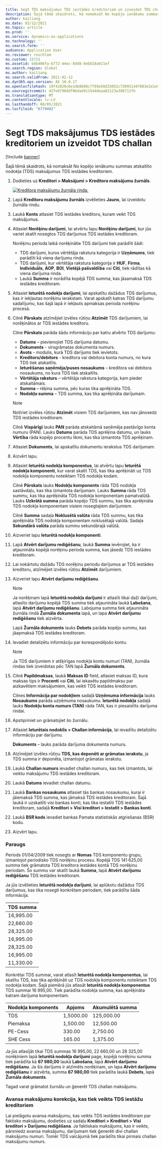 ```yaml
---
title: Segt TDS maksājumus TDS iestādes kreditoriem un izveidot TDS challan
description: Šajā tēmā skaidrots, kā nomaksāt No kopējo ienākumu summas atskaitīto nodokļa (TDS) maksājumus TDS iestādes kreditoriem.
author: kailiang
ms.date: 03/12/2021
ms.topic: article
ms.prod: ''
ms.service: dynamics-ax-applications
ms.technology: ''
ms.search.form: ''
audience: Application User
ms.reviewer: roschlom
ms.custom: 15721
ms.assetid: b4b406fa-b772-44ec-8dd8-8eb818a921ef
ms.search.region: Global
ms.author: kailiang
ms.search.validFrom: 2021-02-12
ms.dyn365.ops.version: AX 10.0.17
ms.openlocfilehash: 19f41020c6e1db8b08c7f69a58d33852c730931447803e2e1e970b1c293b6acd
ms.sourcegitcommit: 42fe9790ddf0bdad911544deaa82123a396712fb
ms.translationtype: MT
ms.contentlocale: lv-LV
ms.lasthandoff: 08/05/2021
ms.locfileid: "6779402"
---
```

# <a name="settle-tds-payments-to-tds-authority-vendors-and-generate-tds-challan"></a>Segt TDS maksājumus TDS iestādes kreditoriem un izveidot TDS challan

[!include [banner](../includes/banner.md)]

Šajā tēmā skaidrots, kā nomaksāt No kopējo ienākumu summas atskaitīto nodokļa (TDS) maksājumus TDS iestādes kreditoriem.

1. Dodieties uz **Kreditori \> Maksājumi \> Kreditora maksājumu žurnāls**.

    [![Kreditora maksājumu žurnāla rinda.](./media/apac-ind-TDS-51.png)](./media/apac-ind-TDS-51.png)

2. Lapā **Kreditoru maksājumu žurnāls** izvēlieties **Jauns**, lai izveidotu žurnāla rindu.
3. Laukā **Konts** atlasiet TDS iestādes kreditoru, kuram veikt TDS maksājumus.
4. Atlasiet **Norēķinu darījumi**, lai atvērtu lapu **Norēķinu darījumi**, kur jūs variet skatīt nosegtos TDS darījumus TDS iestādes kreditoram.

    Norēķinu perioda laikā norēķinātie TDS darījumi tiek parādīti šādi:

    - TDS darījumi, kuros vērtētāja rakstura kategorija ir **Uzņēmums**, tiek parādīti kā viena darījumu rinda.
    - TDS darījumi, kur vērtētāja rakstura kategorija ir **HUF**, **Firma**, **Individuāls**, **AOP**, **BOI**, **Vietējā pašvaldība** vai **Citi**, tiek rādītas kā viena darījuma rinda.
    - Laukā **Summa** ir norādīta kopējā TDS summa, kas jāsamaksā TDS iestādes kreditoram.

5. Atlasiet **Ieturētā nodokļa darījumi**, lai apskatītu dažādus TDS darījumus, kas ir iekļautas norēķinu ierakstam. Varat apskatīt katras TDS darījumu sadalījumu, kas šajā lapā ir iekļauts apmaksas perioda norēķinu procesā.
6. Cilnē **Pārskats** atzīmējiet izvēles rūtiņu **Atzīmēt** TDS darījumiem, lai norēķinātos ar TDS iestādes kreditoru.

    Cilne **Pārskats** parāda šādu informāciju par katru atvērto TDS darījumu:

    - **Datums** – pievienojiet TDS darījuma datumu.
    - **Dokuments** - virsgrāmatas dokumenta numurs.
    - **Avots** - modulis, kurā TDS darījums tiek ievietots.
    - **Kreditors/debitors** - kreditora vai debitora konta numurs, no kura TDS tiek atskaitīts.
    - **Ieturēšanas saņēmēja/puses nosaukums** – kreditora vai debitora nosaukums, no kura TDS tiek atskaitīts.
    - **Vērtētāja raksturs** – vērtētāja rakstura kategorija, kam pieder atskaitāmais.
    - **Summa** – rēķina summa, pēc kuras tika aprēķināta TDS.
    - **Nodokļu summa** – TDS summa, kas tika aprēķināta darījumam.

    > [!NOTE]
    > Notīriet izvēles rūtiņu **Atzīmēt** visiem TDS darījumiem, kas nav jānosedz TDS iestādes kreditoram.

    Cilnē **Vispārīgi** lauks **PAN** parāda atskaitāmā saņēmēja pastāvīgo konta numuru (PAN). Lauks **Datums** parāda TDS aprēķina datumu, un lauks **Vērtība** rāda kopējo procentu likmi, kas tika izmantota TDS aprēķinam.

7. Atlasiet **Dokuments**, lai apskatītu dokumentu ierakstus TDS darījumam.
8. Aizvērt lapu.
10. Atlasiet **Ieturētā nodokļa komponentus**, lai atvērtu lapu **Ieturētā nodokļa komponenti**, kur varat skatīt TDS, kas tika aprēķināti uz TDS nodokļa komponentu noteiktam TDS nodokļa kodam.

    Cilnē **Pārskats** lauks **Nodokļu komponents** rāda TDS nodokļa sastāvdaļu, kas tika izmantota darījumam. Lauks **Summa** rāda TDS summu, kas tika aprēķināta TDS nodokļa komponentam pamatvalūtā. Lauks **Uzkrātā summa** parāda kopējo TDS summu, kas tika aprēķināta TDS nodokļa komponentam visiem nosegtajiem darījumiem.

    Cilnē **Summa** sadaļa **Noklusētā valūta** rāda TDS summu, kas tika aprēķināta TDS nodokļa komponentam noklusētajā valūtā. Sadaļa **Sekundārā valūta** parāda summu sekundārajā valūtā.

11. Aizveriet lapu **Ieturētā nodokļa komponenti**.
12. Lapā **Atvērt darījumu rediģēšanu**, laukā **Summa** ievērojiet, ka ir atjaunināta kopējā norēķinu perioda summa, kas jāsedz TDS iestādes kreditoram.
13. Lai nokārtotu dažādu TDS norēķinu periodu darījumus ar TDS iestādes kreditoru, atzīmējiet izvēles rūtiņu **Atzīmēt** darījumiem.
14. Aizveriet lapu **Atvērt darījumu rediģēšanu**.

    > [!NOTE]
    > Ja norēķinam lapā **Ieturētā nodokļa darījumi** ir atlasīti tikai daži darījumi, atlasīto darījumu kopējā TDS summa tiek atjaunināta laukā **Labošana**, lapā **Atvērt darījumu rediģēšanu**. Labojuma summa tiek atjaunināta žurnāla rindā **Žurnāla dokumenta** lapā, un lapa **Atvērt darījumu rediģēšanu** tiek aizvērta.

    Lapā **Žurnāla dokuments** lauks **Debets** parāda kopējo summu, kas jāapmaksā TDS iestādes kreditoram.

15. Ievadiet detalizētu informāciju par korespondējošo kontu.

    > [!NOTE]
    > Ja TDS darījumiem ir atšķirīgas nodokļa kontu numuri (TAN), žurnāla rindas tiek izveidotas pēc TAN lapā **Žurnāla dokuments**.

16. Cilnē **Papildmaksas**, laukā **Maksas ID** field, atlasiet maksas ID, kura maksas tips ir **Procenti** vai **Citi**, lai iekasētu papildmaksu par aizkavētiem maksājumiem, kas veikti TDS iestādes kreditoram.

    Cilnes **Informācija par nodokļiem** sadaļā **Uzņēmuma informācija** lauks **Nosaukums** parāda uzņēmuma nosaukumu. **Ieturētā nodokļa** sadaļā lauks **Nodokļu konta numurs (TAN)** rāda TAN, kas ir piesaistīts darījuma rindai.

17. Apstipriniet un grāmatojiet šo žurnālu.
18. Atlasiet **Ieturētais nodoklis \> Challan informācija**, lai ievadītu detalizētu informāciju par darījumu.

    **Dokuments** – lauks parāda darījuma dokumenta numuru.
    
19. Atzīmējiet izvēles rūtiņu **TDS, kas deponēti ar grāmatas ierakstu**, ja TDS summa ir deponēta, izmantojot grāmatas ierakstu.
20. Laukā **Challan numurs** ievadiet challan numuru, kas tiek izmantots, lai veiktu maksājumu TDS iestādes kreditoram.
21. Laukā **Datums** ievadiet challan datumu.
22. Laukā **Bankas nosaukums** atlasiet tās bankas nosaukumu, kurai ir jāiemaksā TDS summa, kas jāmaksā TDS iestādes kreditoram. Šajā laukā ir uzskaitīti visi bankas konti, kas tika iestatīti TDS iestādes kreditoram, sadaļā **Kreditori \> Visi kreditori \> Iestatīt \> Bankas konti**.
23. Laukā **BSR kods** ievadiet bankas Pamata statistiskās atgriešanas (BSR) kodu.
24. Aizvērt lapu.

### <a name="example"></a>Paraugs

Periods 01/04/2009 tiek nosegts ar **Nomas** TDS komponentu grupu, izmantojot periodisko TDS norēķinu procesu. Kopējā TDS 141 625,00 summa tiek grāmatota TDS kreditora iestādes kontā TDS norēķinu periodam. Šo summu var skatīt laukā **Summa**, lapā **Atvērt darījumu rediģēšanu** TDS iestādes kreditoram.

Ja jūs izvēlieties **Ieturētā nodokļa darījumi**, lai aplūkotu dažādus TDS darījumus, kas tika nosegti konkrētam periodam, tiek parādīta šāda informācija.

| TDS summa |
|------------|
| 16,995.00  |
| 22,660.00  |
| 28,325.00  |
| 16,995.00  |
| 28,325.00  |
| 16,995.00  |
| 11,330.00  |

Konkrētai TDS summai, varat atlasīt **Ieturētā nodokļa komponentus**, lai skatītu TDS, kas tika aprēķināti uz TDS nodokļa komponentu noteiktam TDS nodokļa kodam. Šajā piemērā jūs atlasāt **Ieturētā nodokļa komponentus** TDS summai 16 995,00. Tiek parādīta nodokļa summa, kas aprēķināta katram darījuma komponentam.

| Nodokļa komponents | Apjoms    | Akumulētā summa |
|---------------|-----------|--------------------|
| TDS           | 1,5000.00 | 125,000.00         |
| Piemaksa     | 1,500.00  | 12,500.00          |
| PE-Cess       | 330.00    | 2,750.00           |
| SHE Cess      | 165.00    | 1,375.00           |

Ja jūs atlasījāt tikai TDS summas 16 995,00, 22 660,00 un 28 325,00 norēķiniem lapā **Ieturētā nodokļa darījumi** page, kopējā norēķinu summa tiek parādīta kā **67 980,00** laukā **Labošana**, lapā **Atvērt darījumu rediģēšanu**. Ja šis darījums ir atzīmēts norēķinam, un lapa **Atvērt darījumu rediģēšanu** ir aizvērta, summa **67 980,00** tiek parādīta laukā **Debets**, lapā **Žurnāla dokuments**.

Tagad varat grāmatot žurnālu un ģenerēt TDS challan maksājumu.

### <a name="adjustment-of-advance-payments-that-are-made-to-tds-authority-vendors"></a>Avansa maksājumu korekcija, kas tiek veikta TDS iestāžu kreditoriem

Lai pielāgotu avansa maksājumu, kas veikts TDS iestādes kreditoram par faktisko maksājumu, dodieties uz sadaļu **Kreditori \> Kreditori \> Visi kreditori \> Darījumu rediģēšana**. Ja faktiskais maksājums, kas ir veikts, pārsniedz avansa maksājumu, darījumam tiek ģenerēti divi challan maksājumu numuri. Tomēr TDS vaicājumā tiek parādīts tikai pirmais challan maksājumu numurs.
